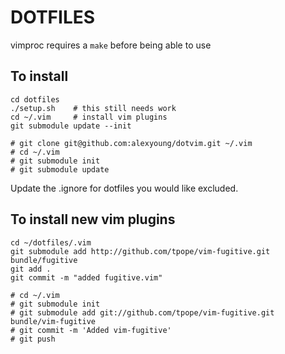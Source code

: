 
DOTFILES
========

vimproc requires a `make` before being able to use

## To install

    cd dotfiles
    ./setup.sh    # this still needs work
    cd ~/.vim     # install vim plugins
    git submodule update --init

    # git clone git@github.com:alexyoung/dotvim.git ~/.vim
    # cd ~/.vim
    # git submodule init
    # git submodule update

Update the .ignore for dotfiles you would like excluded.

## To install new vim plugins

    cd ~/dotfiles/.vim
    git submodule add http://github.com/tpope/vim-fugitive.git bundle/fugitive
    git add .
    git commit -m "added fugitive.vim"

    # cd ~/.vim
    # git submodule init
    # git submodule add git://github.com/tpope/vim-fugitive.git bundle/vim-fugitive
    # git commit -m 'Added vim-fugitive'
    # git push
